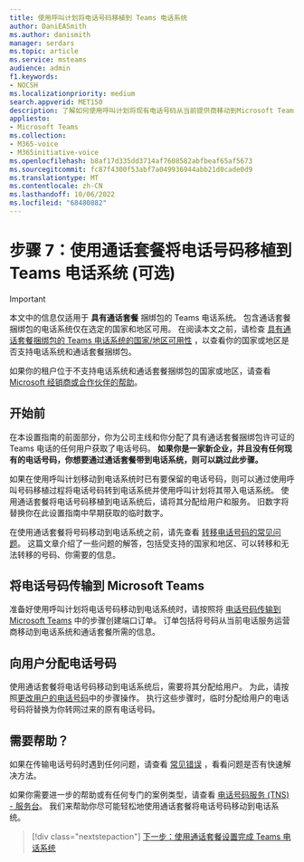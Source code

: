 ```yaml
---
title: 使用呼叫计划将电话号码移植到 Teams 电话系统
author: DaniEASmith
ms.author: danismith
manager: serdars
ms.topic: article
ms.service: msteams
audience: admin
f1.keywords:
- NOCSH
ms.localizationpriority: medium
search.appverid: MET150
description: 了解如何使用呼叫计划将现有电话号码从当前提供商移动到Microsoft Teams 电话系统。
appliesto:
- Microsoft Teams
ms.collection:
- M365-voice
- M365initiative-voice
ms.openlocfilehash: b8af17d335dd3714af7608582abfbeaf65af5673
ms.sourcegitcommit: fc87f4300f53abf7a049936944abb21d0cade0d9
ms.translationtype: MT
ms.contentlocale: zh-CN
ms.lasthandoff: 10/06/2022
ms.locfileid: "68480882"
---
```

# <a name="step-7-port-phone-numbers-to-teams-phone-system-with-calling-plan-optional"></a>步骤 7：使用通话套餐将电话号码移植到 Teams 电话系统 (可选) 

> [!IMPORTANT]
> 本文中的信息仅适用于 **具有通话套餐** 捆绑包的 Teams 电话系统。 包含通话套餐捆绑包的电话系统仅在选定的国家和地区可用。 在阅读本文之前，请检查 [具有通话套餐捆绑包的 Teams 电话系统的国家/地区可用性](../country-and-region-availability-for-audio-conferencing-and-calling-plans/country-and-region-availability-for-audio-conferencing-and-calling-plans.md) ，以查看你的国家或地区是否支持电话系统和通话套餐捆绑包。
>
> 如果你的租户位于不支持电话系统和通话套餐捆绑包的国家或地区，请查看 [Microsoft 经销商或合作伙伴的帮助](reseller-partner-support.md)。
> 
## <a name="before-you-start"></a>开始前
在本设置指南的前面部分，你为公司主线和你分配了具有通话套餐捆绑包许可证的 Teams 电话的任何用户获取了电话号码。 **如果你是一家新企业，并且没有任何现有的电话号码，你想要通过通话套餐带到电话系统，则可以跳过此步骤。**

如果在使用呼叫计划移动到电话系统时已有要保留的电话号码，则可以通过使用呼叫号码移植过程将电话号码转到电话系统并使用呼叫计划将其带入电话系统。 使用通话套餐将电话号码移植到电话系统后，请将其分配给用户和服务。 旧数字将替换你在此设置指南中早期获取的临时数字。

在使用通话套餐将号码移动到电话系统之前，请先查看 [转移电话号码的常见问题](../phone-number-calling-plans/port-order-overview.md)。 这篇文章介绍了一些问题的解答，包括受支持的国家和地区、可以转移和无法转移的号码、你需要的信息。

## <a name="transferring-phone-numbers-to-microsoft-teams"></a>将电话号码传输到 Microsoft Teams
准备好使用呼叫计划将电话号码移动到电话系统时，请按照将 [电话号码传输到 Microsoft Teams](../phone-number-calling-plans/transfer-phone-numbers-to-teams.md) 中的步骤创建端口订单。 订单包括将号码从当前电话服务运营商移动到电话系统和通话套餐所需的信息。

## <a name="assigning-phone-numbers-to-users"></a>向用户分配电话号码
使用通话套餐将电话号码移动到电话系统后，需要将其分配给用户。 为此，请按照[更改用户的电话号码](../assign-change-or-remove-a-phone-number-for-a-user.md)中的步骤操作。 执行这些步骤时，临时分配给用户的电话号码将替换为你转网过来的原有电话号码。

## <a name="need-help"></a>需要帮助？

如果在传输电话号码时遇到任何问题，请查看 [常见错误](../phone-number-calling-plans/port-order-overview.md#common-mistakes-to-watch-out-for) ，看看问题是否有快速解决方法。

如果你需要进一步的帮助或有任何专门的案例类型，请查看 [电话号码服务 (TNS) - 服务台](../manage-phone-numbers-for-your-organization/contact-tns-service-desk.md)。 我们来帮助你尽可能轻松地使用通话套餐将电话号码移动到电话系统。

> [!div class="nextstepaction"]
> [下一步：使用通话套餐设置完成 Teams 电话系统](set-up-finish.md)
